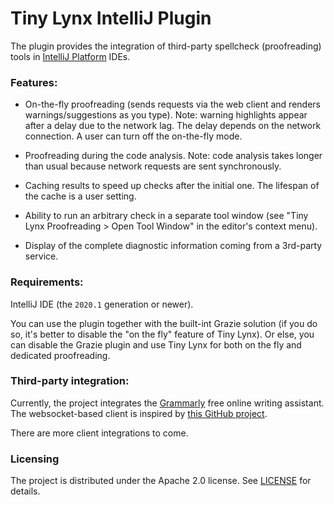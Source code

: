 # Tiny Lynx IntelliJ Plugin

The plugin provides the integration of third-party spellcheck (proofreading) tools in [IntelliJ Platform](https://www.jetbrains.com/idea/) IDEs.

### Features:

- On-the-fly proofreading (sends requests via the web client and renders warnings/suggestions as you type). Note: warning highlights appear after a delay due to the network lag. The delay depends on the network connection. A user can turn off the on-the-fly mode.

- Proofreading during the code analysis. Note: code analysis takes longer than usual because network requests are sent synchronously.

- Caching results to speed up checks after the initial one. The lifespan of the cache is a user setting.
  
- Ability to run an arbitrary check in a separate tool window (see "Tiny Lynx Proofreading > Open Tool Window" in the editor's context menu).

- Display of the complete diagnostic information coming from a 3rd-party service.

### Requirements:

IntelliJ IDE (the `2020.1` generation or newer).

You can use the plugin together with the built-int Grazie solution (if you do so, it's better to disable the "on the fly" feature of Tiny Lynx). Or else, you can disable the Grazie plugin and use Tiny Lynx for
both on the fly and dedicated proofreading.

### Third-party integration:

Currently, the project integrates the [Grammarly](https://www.grammarly.com/) free online writing assistant. The websocket-based client is inspired by [this GitHub project](https://github.com/stewartmcgown/grammarly-api).

There are more client integrations to come.

### Licensing

The project is distributed under the Apache 2.0 license. See [LICENSE](LICENSE) for details. 
